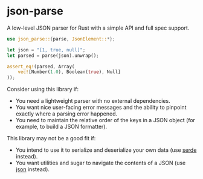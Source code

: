 # json-parse

A low-level JSON parser for Rust with a simple API and full spec support.

```rust
use json_parse::{parse, JsonElement::*};

let json = "[1, true, null]";
let parsed = parse(json).unwrap();

assert_eq!(parsed, Array(
    vec![Number(1.0), Boolean(true), Null]
));
```

Consider using this library if:
- You need a lightweight parser with no external dependencies.
- You want nice user-facing error messages and the ability to pinpoint exactly where a parsing error happened.
- You need to maintain the relative order of the keys in a JSON object (for example, to build a JSON formatter).

This library may not be a good fit if:
- You intend to use it to serialize and deserialize your own data (use [serde](https://crates.io/crates/serde) instead).
- You want utilities and sugar to navigate the contents of a JSON (use [json](https://docs.rs/json/latest/json/) instead).